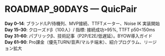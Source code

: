 # ROADMAP_90DAYS — QuicPair

**Day 0–14**: ブランド/LP/待機列、MVP接続、TTFTメーター、Noise IK 実装開始  
**Day 15–30**: クローズドβ（100人）/ 指標: 接続成功>95%, TTFT p50<150ms  
**Day 31–60**: パブリックβ、技術記事（P2P/E2E/低遅延）。BYOW導入ガイド  
**Day 61–90**: Pro課金（優先TURN/音声/マルチ端末）、紹介プログラム、リージョン拡大
